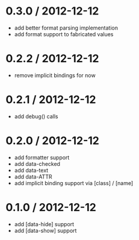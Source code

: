
0.3.0 / 2012-12-12 
==================

  * add better format parsing implementation
  * add format support to fabricated values

0.2.2 / 2012-12-12 
==================

  * remove implicit bindings for now

0.2.1 / 2012-12-12 
==================

  * add debug() calls

0.2.0 / 2012-12-12 
==================

  * add formatter support
  * add data-checked
  * add data-text
  * add data-ATTR
  * add implicit binding support via [class] / [name] 

0.1.0 / 2012-12-12 
==================

  * add [data-hide] support
  * add [data-show] support

